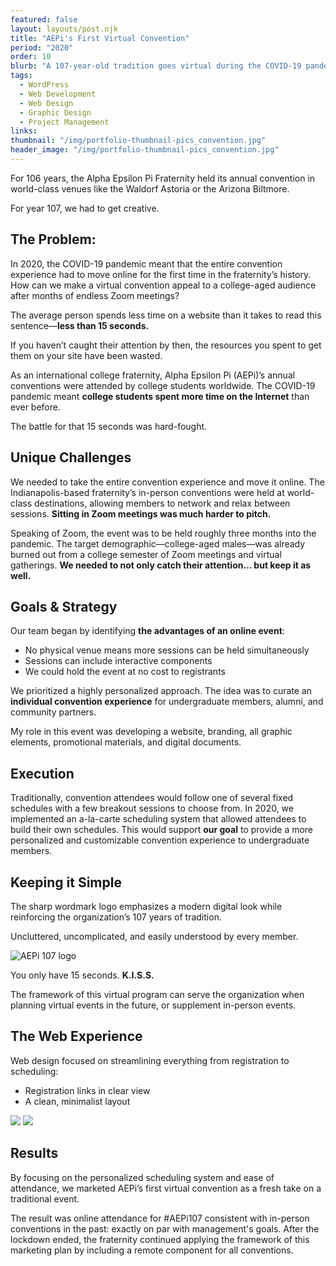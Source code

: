 ```yaml
---
featured: false
layout: layouts/post.njk
title: "AEPi's First Virtual Convention"
period: "2020"
order: 10
blurb: "A 107-year-old tradition goes virtual during the COVID-19 pandemic."
tags:
  - WordPress
  - Web Development
  - Web Design
  - Graphic Design
  - Project Management
links:
thumbnail: "/img/portfolio-thumbnail-pics_convention.jpg"
header_image: "/img/portfolio-thumbnail-pics_convention.jpg"
---
```


For 106 years, the Alpha Epsilon Pi Fraternity held its annual convention in world-class venues like the Waldorf Astoria or the Arizona Biltmore.

For year 107, we had to get creative.

## The Problem:

In 2020, the COVID-19 pandemic meant that the entire convention experience had to move online for the first time in the fraternity’s history. How can we make a virtual convention appeal to a college-aged audience after months of endless Zoom meetings?

The average person spends less time on a website than it takes to read this sentence—**less than 15 seconds.**

If you haven’t caught their attention by then, the resources you spent to get them on your site have been wasted.

As an international college fraternity, Alpha Epsilon Pi (AEPi)’s annual conventions were attended by college students worldwide. The COVID-19 pandemic meant **college students spent more time on the Internet** than ever before.

The battle for that 15 seconds was hard-fought.

## Unique Challenges

We needed to take the entire convention experience and move it online. The Indianapolis-based fraternity’s in-person conventions were held at world-class destinations, allowing members to network and relax between sessions. **Sitting in Zoom meetings was much harder to pitch.**

Speaking of Zoom, the event was to be held roughly three months into the pandemic. The target demographic—college-aged males—was already burned out from a college semester of Zoom meetings and virtual gatherings. **We needed to not only catch their attention… but keep it as well.**

## Goals & Strategy

Our team began by identifying **the advantages of an online event**:

*   No physical venue means more sessions can be held simultaneously
*   Sessions can include interactive components
*   We could hold the event at no cost to registrants
    

We prioritized a highly personalized approach. The idea was to curate an **individual convention experience** for undergraduate members, alumni, and community partners.

My role in this event was developing a website, branding, all graphic elements, promotional materials, and digital documents.

## Execution

Traditionally, convention attendees would follow one of several fixed schedules with a few breakout sessions to choose from. In 2020, we implemented an a-la-carte scheduling system that allowed attendees to build their own schedules. This would support **our goal** to provide a more personalized and customizable convention experience to undergraduate members.

## Keeping it Simple

The sharp wordmark logo emphasizes a modern digital look while reinforcing the organization’s 107 years of tradition.

Uncluttered, uncomplicated, and easily understood by every member.

![AEPi 107 logo](</img/portfolio pics_Convention logos.webp>)

You only have 15 seconds. **K.I.S.S.**

The framework of this virtual program can serve the organization when planning virtual events in the future, or supplement in-person events.

## The Web Experience

Web design focused on streamlining everything from registration to scheduling:

*   Registration links in clear view
*   A clean, minimalist layout 

![](/img/conventionfaq2.webp)
![](/img/aepiconventionhome.webp)

## Results

By focusing on the personalized scheduling system and ease of attendance, we marketed AEPi’s first virtual convention as a fresh take on a traditional event.

The result was online attendance for #AEPi107 consistent with in-person conventions in the past: exactly on par with management's goals. After the lockdown ended, the fraternity continued applying the framework of this marketing plan by including a remote component for all conventions.
